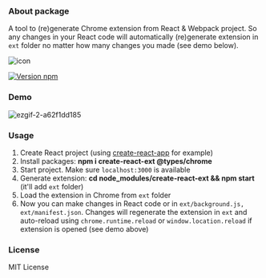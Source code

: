 ### About package
A tool to (re)generate Chrome extension from React & Webpack project. So any changes in your React code will automatically (re)generate extension in ```ext``` folder no matter how many changes you made (see demo below).

![icon](https://user-images.githubusercontent.com/7237762/222456904-638c8422-32b9-4b81-9632-2a009188cb8f.png)

[![Version npm](https://img.shields.io/npm/v/create-react-ext.svg?logo=npm)](https://www.npmjs.com/package/create-react-ext)

### Demo
![ezgif-2-a62f1dd185](https://user-images.githubusercontent.com/7237762/228644970-0afe67f8-413d-4ddf-a00c-7f8b52e5be04.gif)

### Usage
1. Create React project (using [create-react-app](https://create-react-app.dev) for example)
2. Install packages: **npm i create-react-ext @types/chrome**
3. Start project. Make sure ```localhost:3000``` is available 
4. Generate extension: **cd node_modules/create-react-ext && npm start** (it'll add ```ext``` folder)
5. Load the extension in Chrome from ```ext``` folder
6. Now you can make changes in React code or in ```ext/background.js, ext/manifest.json```. Changes will regenerate the extension in ```ext``` and auto-reload using ```chrome.runtime.reload``` or ```window.location.reload``` if extension is opened (see demo above)

### License
MIT License
